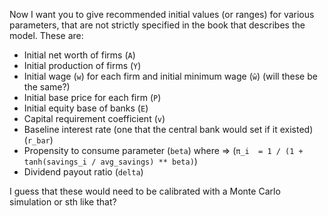 Now I want you to give recommended initial values (or ranges) for various parameters, that are not strictly specified in the book that describes the model. These are:
* Initial net worth of firms (`A`)
* Initial production of firms (`Y`)
* Initial wage (`w`) for each firm and initial minimum wage (`ŵ`) (will these be the same?)
* Initial base price for each firm (`P`)
* Initial equity base of banks (`E`)
* Capital requirement coefficient (`v`)
* Baseline interest rate (one that the central bank would set if it existed) (`r_bar`)
* Propensity to consume parameter (`beta`) where => (```π_i  = 1 / (1 + tanh(savings_i / avg_savings) ** beta)```)
* Dividend payout ratio (`delta`)

I guess that these would need to be calibrated with a Monte Carlo simulation or sth like that?